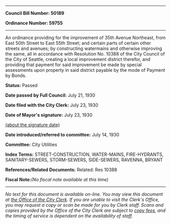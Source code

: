 

********

**Council Bill Number: 50189**
   
**Ordinance Number: 59755**
********

 An ordinance providing for the improvement of 35th Avenue Northeast, from East 50th Street to East 55th Street; and certain parts of certain other streets and avenues; by constructing watermains and otherwise improving the same, all in accordance with Resolution No. 10388 of the City Council of the City of Seattle, creating a local improvement district therefor, and providing that payment for said improvement be made by special assessments upon property in said district payable by the mode of Payment by Bonds.

**Status:** Passed
   
**Date passed by Full Council:** July 21, 1930
   
**Date filed with the City Clerk:** July 23, 1930
   
**Date of Mayor's signature:** July 23, 1930
   
[(about the signature date)](/~public/approvaldate.htm)
   
   
   
**Date introduced/referred to committee:** July 14, 1930
   
**Committee:** City Utilities
   
   
**Index Terms:** STREET-CONSTRUCTION, WATER-MAINS, FIRE-HYDRANTS, SANITARY-SEWERS, STORM-SEWERS, SIDE-SEWERS, RAVENNA, BRYANT

**References/Related Documents:** Related: Res 10388

**Fiscal Note:**_(No fiscal note available at this time)_
********

_No text for this document is available on-line. You may view this document at [the Office of the City Clerk](http://www.seattle.gov/leg/clerk/contactUs.htm). If you are unable to visit the Clerk's Office, you may request a copy or scan be made for you by Clerk staff. Scans and copies provided by the Office of the City Clerk are subject to [copy fees](http://clerk.seattle.gov/~public/clerkfees.htm), and the timing of service is dependent on the availability of staff._


